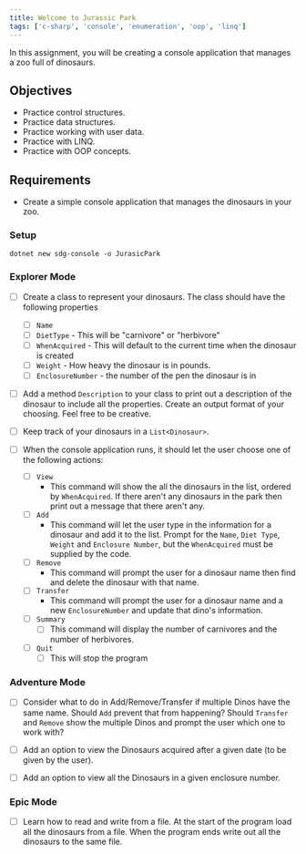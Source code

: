 ```yaml
---
title: Welcome to Jurassic Park
tags: ['c-sharp', 'console', 'enumeration', 'oop', 'linq']
---
```


In this assignment, you will be creating a console application that manages a zoo full of dinosaurs.

## Objectives

- Practice control structures.
- Practice data structures.
- Practice working with user data.
- Practice with LINQ.
- Practice with OOP concepts.

## Requirements

- Create a simple console application that manages the dinosaurs in your zoo.

### Setup

```shell
dotnet new sdg-console -o JurasicPark
```

### Explorer Mode

- [ ] Create a class to represent your dinosaurs. The class should have the following properties

  - [ ] `Name`
  - [ ] `DietType` - This will be "carnivore" or "herbivore"
  - [ ] `WhenAcquired` - This will default to the current time when the dinosaur is created
  - [ ] `Weight` - How heavy the dinosaur is in pounds.
  - [ ] `EnclosureNumber` - the number of the pen the dinosaur is in

- [ ] Add a method `Description` to your class to print out a description of the dinosaur to include all the properties. Create an output format of your choosing. Feel free to be creative.

- [ ] Keep track of your dinosaurs in a `List<Dinosaur>`.
- [ ] When the console application runs, it should let the user choose one of the following actions:
  - [ ] `View`
    - This command will show the all the dinosaurs in the list, ordered by `WhenAcquired`. If there aren't any dinosaurs in the park then print out a message that there aren't any.
  - [ ] `Add`
    - This command will let the user type in the information for a dinosaur and add it to the list. Prompt for the `Name`, `Diet Type`, `Weight` and `Enclosure Number`, but the `WhenAcquired` must be supplied by the code.
  - [ ] `Remove`
    - This command will prompt the user for a dinosaur name then find and delete the dinosaur with that name.
  - [ ] `Transfer`
    - This command will prompt the user for a dinosaur name and a new `EnclosureNumber` and update that dino's information.
  - [ ] `Summary`
    - [ ] This command will display the number of carnivores and the number of herbivores.
  - [ ] `Quit`
    - [ ] This will stop the program

### Adventure Mode

- [ ] Consider what to do in Add/Remove/Transfer if multiple Dinos have the same name. Should `Add` prevent that from happening? Should `Transfer` and `Remove` show the multiple Dinos and prompt the user which one to work with?

- [ ] Add an option to view the Dinosaurs acquired after a given date (to be given by the user).
- [ ] Add an option to view all the Dinosaurs in a given enclosure number.

### Epic Mode

- [ ] Learn how to read and write from a file. At the start of the program load all the dinosaurs from a file. When the program ends write out all the dinosaurs to the same file.
